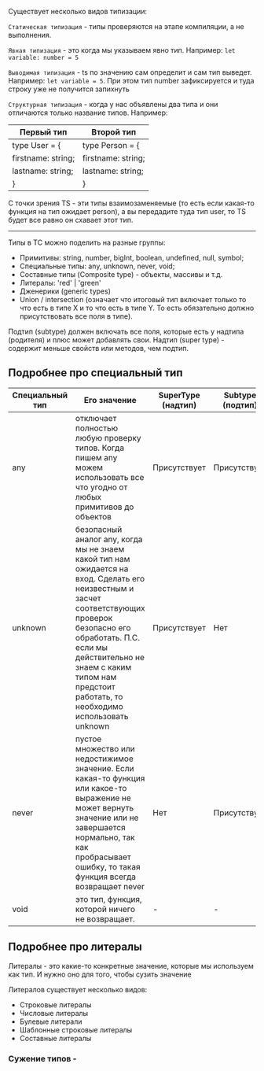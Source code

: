 Существует несколько видов типизации:

`Статическая типизация` - типы проверяются на этапе компиляции, а не выполнения.

`Явная типизация` - это когда мы указываем явно тип. Например: `let variable: number = 5`

`Выводимая типизация` - ts по значению сам определит и сам тип выведет. Например:  `let variable = 5`. При этом тип number зафиксируется и туда строку уже не получится запихнуть

`Структурная типизация`  - когда у нас объявлены два типа и они отличаются только название типов. Например: 

| Первый тип | Второй тип  | 
|------------|-------------|
| type User = {        | type Person = { |
|   firstname: string; |  firstname: string; |
|   lastname: string;  |  lastname: string; |
| }                    | } |

С точки зрения TS - эти типы взаимозаменяемые (то есть если какая-то функция на тип ожидает person), а вы передадите туда тип user, то TS будет все равно он схавает этот тип.

---

Типы в ТС можно поделить на разные группы:
- Примитивы: string, number, bigInt, boolean, undefined, null, symbol;
- Специальные типы: any, unknown, never, void;
- Составные типы (Composite type) - объекты, массивы и т.д.
- Литералы: 'red' | 'green'
- Дженерики (generic types)
- Union / intersection (означает что итоговый тип включает только то что есть в типе Х и то что есть в типе Y. То есть обязательно должно присутствовать все поля в типе). 

Подтип (subtype) должен включать все поля, которые есть у надтипа (родителя) и плюс может добавлять свои. Надтип (super type) - содержит меньше свойств или методов, чем подтип. 

## Подробнее про специальный тип

| Специальный тип | Его значение | SuperType (надтип) | Subtype (подтип) |
|------------|---------|---------|---------|
| any  | отключает полностью любую проверку типов. Когда пишем any можем использовать все что угодно от любых примитивов до объектов | Присутствует | Присутствует |
| unknown | безопасный аналог any, когда мы не знаем какой тип нам ожидается на вход. Сделать его неизвестным и засчет соответствующих проверок безопасно его обработать. П.С. если мы действительно не знаем с каким типом нам предстоит работать, то необходимо использовать unknown | Присутствует  | Нет  |
| never    | пустое множество или недостижимое значение. Если какая-то функция или какое-то выражение не может вернуть значение или не завершается нормально, так как пробрасывает ошибку, то такая функция всегда возвращает never | Нет  | Присутствует |
| void    | это тип, функция, которой ничего не возвращает. | -  | -  |

## Подробнее про литералы

Литералы - это какие-то конкретные значение, которые мы используем как тип. И нужно оно для того, чтобы сузить значение

Литералов существует несколько видов:
- Строковые литералы
- Числовые литералы
- Булевые литерали
- Шаблонные строковые литералы
- Составные литералы

### Сужение типов - 